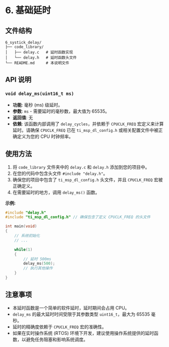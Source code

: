 # 6. 基础延时

## 文件结构

```
6_systick_delay/
├── code_library/
│   ├── delay.c   # 延时函数实现
│   └── delay.h   # 延时函数头文件
└── README.md     # 本说明文件
```

## API 说明

### `void delay_ms(uint16_t ms)`

-   **功能**: 毫秒 (ms) 级延时。
-   **参数**: `ms` - 需要延时的毫秒数，最大值为 65535。
-   **返回值**: 无
-   **依赖**: 该函数内部调用了 `delay_cycles`，并依赖于 `CPUCLK_FREQ` 宏定义来计算延时。请确保 `CPUCLK_FREQ` 已在 `ti_msp_dl_config.h` 或相关配置文件中被正确定义为您的 CPU 时钟频率。

## 使用方法

1.  将 `code_library` 文件夹中的 `delay.c` 和 `delay.h` 添加到您的项目中。
2.  在您的代码中包含头文件 `#include "delay.h"`。
3.  确保您的项目中包含了 `ti_msp_dl_config.h` 头文件，并且 `CPUCLK_FREQ` 宏被正确定义。
4.  在需要延时的地方，调用 `delay_ms()` 函数。

**示例:**

```c
#include "delay.h"
#include "ti_msp_dl_config.h" // 确保包含了定义 CPUCLK_FREQ 的头文件

int main(void)
{
    // 系统初始化
    // ...

    while(1)
    {
        // 延时 500ms
        delay_ms(500);
        // 执行其他操作
    }
}
```

## 注意事项

-   本延时函数是一个简单的软件延时，延时期间会占用 CPU。
-   `delay_ms` 的最大延时时间受限于其参数类型 `uint16_t`，最大为 65535 毫秒。
-   延时的精确度依赖于 `CPUCLK_FREQ` 宏的准确性。
-   如果在实时操作系统 (RTOS) 环境下开发，建议使用操作系统提供的延时函数，以避免任务阻塞和影响系统调度。
